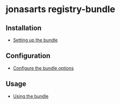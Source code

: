 jonasarts registry-bundle
=========================

Installation
------------

* [Setting up the bundle](01-install.md)

Configuration
-------------

* [Configure the bundle options](02-configuration.md)

Usage
-----

* [Using the bundle](03-basic-usage.md)
